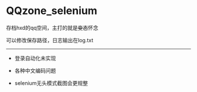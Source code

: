 # QQzone_selenium

存档hxd的qq空间，主打的就是~~变态~~怀念

可以修改保存路径，日志输出在log.txt

---

- 登录自动化未实现

- 各种中文编码问题

- selenium无头模式截图会更规整